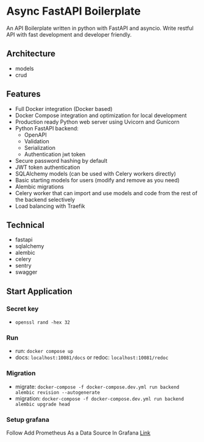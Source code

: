 # Async FastAPI Boilerplate

An API Boilerplate written in python with FastAPI and asyncio. Write restful API with fast development and developer friendly.

## Architecture

- models
- crud

## Features

- Full Docker integration (Docker based)
- Docker Compose integration and optimization for local development
- Production ready Python web server using Uvicorn and Gunicorn
- Python FastAPI backend:
  - OpenAPI
  - Validation
  - Serialization
  - Authentication jwt token
- Secure password hashing by default
- JWT token authentication
- SQLAlchemy models (can be used with Celery workers directly)
- Basic starting models for users (modify and remove as you need)
- Alembic migrations
- Celery worker that can import and use models and code from the rest of the backend selectively
- Load balancing with Traefik

## Technical

- fastapi
- sqlalchemy
- alembic
- celery
- sentry
- swagger

## Start Application

### Secret key

- `openssl rand -hex 32`

### Run

- run: `docker compose up`
- docs: `localhost:10081/docs` or redoc: `localhost:10081/redoc`

### Migration

- migrate: `docker-compose -f docker-compose.dev.yml run backend alembic revision --autogenerate`
- migration: `docker-compose -f docker-compose.dev.yml run backend alembic upgrade head`

### Setup grafana

Follow Add Prometheus As a Data Source In Grafana [Link](https://flower.readthedocs.io/en/latest/prometheus-integration.html#celery-flower-prometheus-grafana-integration-guide)
